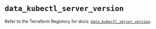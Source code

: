 # `data_kubectl_server_version`

Refer to the Terraform Registory for docs: [`data_kubectl_server_version`](https://registry.terraform.io/providers/gavinbunney/kubectl/1.14.0/docs/data-sources/server_version).
